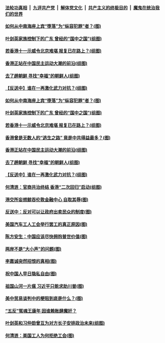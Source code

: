 ####  [法轮功真相](../../../../basic/blob/master/README.md?t=09210126) &nbsp;|&nbsp; [九评共产党](../../../../9ping.md/blob/master/README.md?t=09210126) &nbsp;|&nbsp; [解体党文化](../../../../jtdwh.md/blob/master/README.md?t=09210126)  &nbsp;|&nbsp; [共产主义的终极目的](../../../../gczydzjmd.md/blob/master/README.md?t=09210126) &nbsp;|&nbsp; [魔鬼在统治我们的世界](../../../../mgztzwmdsj.md/blob/master/README.md?t=09210126) 

#### [如何从中南海座上宾“堕落”为“纵容犯罪”者？(图)](../pages/p4/908024.md?t=09210126) 

#### [叶剑英家族控制下的广东 曾经的“国中之国”(组图)](../pages/p4/908021.md?t=09210126) 

#### [若香港十一示威令北京难堪 报复已在路上？(组图)](../pages/p4/908015.md?t=09210126) 

#### [香港正站在中国民主运动大潮的前沿(组图)](../pages/p4/907895.md?t=09210126) 

#### [去了趟朝鲜 寻找“幸福”的朝鲜人(组图)](../pages/p4/907939.md?t=09210126) 

#### [【反送中】谁在一再激化武力对抗？(组图)](../pages/p4/907935.md?t=09210126) 

#### [如何从中南海座上宾“堕落”为“纵容犯罪”者？(图)](../pages/p4/908024.md?t=09210126) 

#### [叶剑英家族控制下的广东 曾经的“国中之国”(组图)](../pages/p4/908021.md?t=09210126) 

#### [若香港十一示威令北京难堪 报复已在路上？(组图)](../pages/p4/908015.md?t=09210126) 

#### [香港曾是无数人的“逃生之路” 竟是中共得益最多？(图)](../pages/p4/908017.md?t=09210126) 

#### [香港正站在中国民主运动大潮的前沿(组图)](../pages/p4/907895.md?t=09210126) 

#### [去了趟朝鲜 寻找“幸福”的朝鲜人(组图)](../pages/p4/907939.md?t=09210126) 

#### [【反送中】谁在一再激化武力对抗？(组图)](../pages/p4/907935.md?t=09210126) 

#### [何清涟：官商共治终结 香港“二次回归”启动(组图)](../pages/p4/907931.md?t=09210126) 

#### [港交所妄想鲸吞伦敦金融中心 自取其辱(图)](../pages/p4/907926.md?t=09210126) 

#### [反送中：反对可以让政府出卖民众的制度(图)](../pages/p4/907923.md?t=09210126) 

#### [美国汽车工人工会举行罢工的真正原因(图)](../pages/p4/907906.md?t=09210126) 

#### [陈方安生：中国应该尽快拥抱普世价值(图)](../pages/p4/907826.md?t=09210126) 

#### [两岸不是“大小声”的问题(图)](../pages/p4/907825.md?t=09210126) 

#### [李嘉诚突然招恨的真相(图)](../pages/p4/907799.md?t=09210126) 

#### [祝中国人早日隐私自由(图)](../pages/p4/907797.md?t=09210126) 

#### [祖国山河一片瘟 习近平只能求助川普(图)](../pages/p4/907796.md?t=09210126) 

#### [美中贸易谈判中的梗阻到底是什么？(图)](../pages/p4/907791.md?t=09210126) 

#### [“五反”冤魂王康年 因谁赖账肆魔奸？](../pages/p4/907787.md?t=09210126) 

#### [叶剑英和习仲勋曾互为对方长子安排政治未来(组图)](../pages/p4/907786.md?t=09210126) 

#### [何清涟：美国工人为何拒绝工会(图)](../pages/p4/907701.md?t=09210126) 

